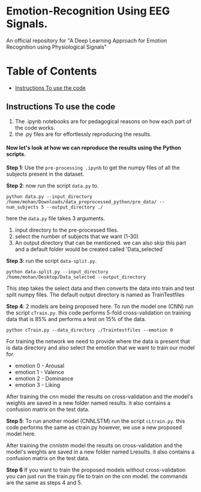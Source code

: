 # Emotion-Recognition Using EEG Signals. 
An official repository for "A Deep Learning Approach for Emotion Recognition using Physiological Signals"

# Table of Contents
- [Instructions To use the code](#Instructions-To-use-the-code)

## Instructions To use the code

1. The .ipynb notebooks are for pedagogical reasons on how each part of the code works.
2. the .py files are for effortlessly reproducing the results.

#### Now let's look at how we can reproduce the results using the Python scripts. 

**Step 1**: Use the `pre-processing .ipynb` to get the numpy files of all the subjects present in the dataset.

**Step 2**: now run the script `data.py` to. 

```
python data.py --input_directory /home/mohan/Downloads/data_preprocessed_python/pre_data/ --num_subjects 5 --output_directory ./
```
here the `data.py` file takes 3 arguments. 
1. input directory to the pre-processed files.
2. select the number of subjects that we want (1-30)
3. An output directory that can be mentioned. we can also skip this part and a default folder would be created called 'Data_selected`

**Step 3**: run the script `data-split.py`.

```
python data-split.py --input_directory /home/mohan/Desktop/Data_selected --output_directory
```
This step takes the select data and then converts the data into train and test split numpy files. The default output directory is named as TrainTestfiles

**Step 4**: 2 models are being proposed here. To run the model one (CNN) run the script `cTrain.py`. this code performs 5-fold cross-validation  on training data that is 85% and performs a test on 15% of the data. 

```
python cTrain.py --data_directory ./Traintestfiles --emotion 0 
```
For training the network we need to provide where the data is present that is data directory and also select the emotion that we want to train our model for. 

- emotion 0 - Arousal
- emotion 1 - Valence
- emotion 2 - Dominance
- emotion 3 - Liking

After training the cnn model the results on cross-validation and the model's weights are saved in a new folder named results. it also contains a confusion matrix on the test data. 

**Step 5**: To run another model (CNNLSTM) run the script `cLtrain.py`. this code performs the same as ctrain.py however, we use a new proposed model here. 

After training the cnnlstm model the results on cross-validation and the model's weights are saved in a new folder named Lresults. it also contains a confusion matrix on the test data. 

**Step 6** If you want to train the proposed models without cross-validation you can just run the train.py file to train on the cnn model. the commands are the same as steps 4 and 5.
